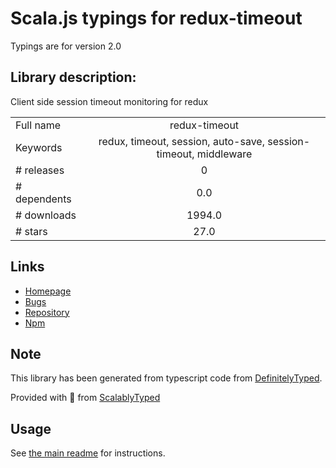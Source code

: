 
# Scala.js typings for redux-timeout

Typings are for version 2.0

## Library description:
Client side session timeout monitoring for redux

|                    |                 |
| ------------------ | :-------------: |
| Full name          | redux-timeout |
| Keywords           | redux, timeout, session, auto-save, session-timeout, middleware |
| # releases         | 0 |
| # dependents       | 0.0 |
| # downloads        | 1994.0 |
| # stars            | 27.0 |

## Links
- [Homepage](https://github.com/gpfunk/redux-timeout#readme)
- [Bugs](https://github.com/gpfunk/redux-timeout/issues)
- [Repository](https://github.com/gpfunk/redux-timeout)
- [Npm](https://www.npmjs.com/package/redux-timeout)
    


## Note
This library has been generated from typescript code from [DefinitelyTyped](https://definitelytyped.org).

Provided with :purple_heart: from [ScalablyTyped](https://github.com/oyvindberg/ScalablyTyped)

## Usage
See [the main readme](../../readme.md) for instructions.


